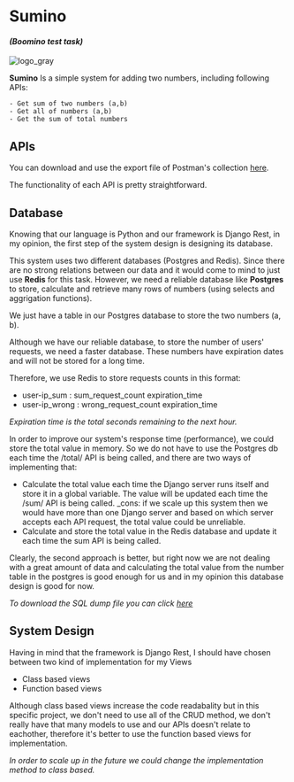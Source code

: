 # **Sumino** 
#### _(Boomino test task)_

![logo_gray](https://github.com/maripillon/Sumino/blob/master/logo/cover1.png?raw=true)

**Sumino** Is a simple system for adding two numbers, including following APIs:

    - Get sum of two numbers (a,b)
    - Get all of numbers (a,b)
    - Get the sum of total numbers


## APIs

You can download and use the export file of Postman's collection [here](https://github.com/maripillon/Sumino/tree/master/postman).

The functionality of each API is pretty straightforward. 

## Database

Knowing that our language is Python and our framework is Django Rest, in my opinion, the first step of the system design is designing its database.

This system uses two different databases (Postgres and Redis). Since there are no strong relations between our data and it would come to mind to just use **Redis** for this task. However, we need a reliable database like **Postgres** to store, calculate and retrieve many rows of numbers (using selects and aggrigation functions).

We just have a table in our Postgres database to store the two numbers (a, b).

Although we have our reliable database, to store the number of users' requests, we need a faster database.
These numbers have expiration dates and will not be stored for a long time.

Therefore, we use Redis to store requests counts in this format:
- user-ip_sum : sum_request_count expiration_time
- user-ip_wrong : wrong_request_count expiration_time

_Expiration time is the total seconds remaining to the next hour._

In order to improve our system's response time (performance), we could store the total value in memory. So we do not have to use the Postgres db each time the /total/ API is being called, and there are two ways of implementing that:
+ Calculate the total value each time the Django server runs itself and store it in a global variable. The value will be updated each time the /sum/ API is being called.
    _cons: if we scale up this system then we would have more than one Django server and based on which server accepts each API request, the total value could be unreliable.
+ Calculate and store the total value in the Redis database and update it each time the sum API is being called.

Clearly, the second approach is better, but right now we are not dealing with a great amount of data and calculating the total value from the number table in the postgres is good enough for us and in my opinion this database design is good for now.

_To download the SQL dump file you can click [here](https://github.com/maripillon/Sumino/tree/master/db%20dump)_ 


## System Design

Having in mind that the framework is Django Rest, I should have chosen between two kind of implementation for my Views
- Class based views
- Function based views

Although class based views increase the code readabality but in this specific project, we don't need to use all of the CRUD method, we don't really have that many models to use and our APIs doesn't relate to eachother, therefore it's better to use the function based views for implementation.

_In order to scale up in the future we could change the implementation method to class based._









